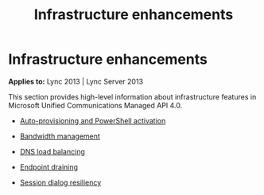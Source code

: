 ﻿---
title: Infrastructure enhancements
TOCTitle: Infrastructure enhancements
ms:assetid: 2b35f0bf-ab8b-4a69-abca-f687cbec6639
ms:mtpsurl: https://msdn.microsoft.com/library/Dn465928(v=office.15)
ms:contentKeyID: 57102422
ms.date: 07/25/2014
mtps_version: v=office.15
---

# Infrastructure enhancements


**Applies to:** Lync 2013 | Lync Server 2013

This section provides high-level information about infrastructure features in Microsoft Unified Communications Managed API 4.0.

  - [Auto-provisioning and PowerShell activation](auto-provisioning-and-powershell-activation.md)

  - [Bandwidth management](bandwidth-management.md)

  - [DNS load balancing](dns-load-balancing.md)

  - [Endpoint draining](endpoint-draining.md)

  - [Session dialog resiliency](session-dialog-resiliency.md)


